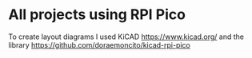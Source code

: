 # All projects using RPI Pico

To create layout diagrams I used KiCAD https://www.kicad.org/ and the library https://github.com/doraemoncito/kicad-rpi-pico
